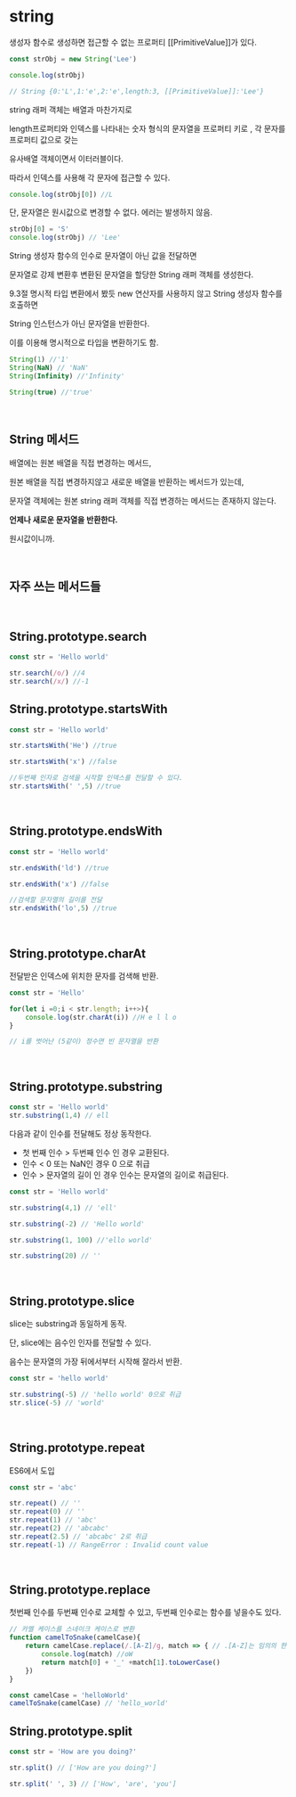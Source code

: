 # string

생성자 함수로 생성하면 접근할 수 없는 프로퍼티 [[PrimitiveValue]]가 있다.

```js
const strObj = new String('Lee')

console.log(strObj)

// String {0:'L',1:'e',2:'e',length:3, [[PrimitiveValue]]:'Lee'}
```

string 래퍼 객체는 배열과 마찬가지로

length프로퍼티와 인덱스를 나타내는 숫자 형식의 문자열을 프로퍼티 키로 , 각 문자를 프로퍼티 값으로 갖는

유사배열 객체이면서 이터러블이다.

따라서 인덱스를 사용해 각 문자에 접근할 수 있다.

```js
console.log(strObj[0]) //L
```

단, 문자열은 원시값으로 변경할 수 없다. 에러는 발생하지 않음.

```js
strObj[0] = 'S'
console.log(strObj) // 'Lee'
```

String 생성자 함수의 인수로 문자열이 아닌 값을 전달하면

문자열로 강제 변환후 변환된 문자열을 할당한 String 래퍼 객체를 생성한다.

9.3절 명시적 타입 변환에서 봤듯 new 연산자를 사용하지 않고 String 생성자 함수를 호출하면

String 인스턴스가 아닌 문자열을 반환한다.

이를 이용해 명시적으로 타입을 변환하기도 함.

```js
String(1) //'1'
String(NaN) // 'NaN'
String(Infinity) //'Infinity'

String(true) //'true'
```

<br>

## String 메서드

배열에는 원본 배열을 직접 변경하는 메서드, 

원본 배열을 직접 변경하지않고 새로운 배열을 반환하는 베서드가 있는데,

문자열 객체에는 원본 string 래퍼 객체를 직접 변경하는 메서드는 존재하지 않는다.

**언제나 새로운 문자열을 반환한다.**

원시값이니까.

<br>

## 자주 쓰는 메서드들

<br>

## String.prototype.search

```js
const str = 'Hello world'

str.search(/o/) //4
str.search(/x/) //-1
```

## String.prototype.startsWith

```js
const str = 'Hello world'

str.startsWith('He') //true

str.startsWith('x') //false

//두번째 인자로 검색을 시작할 인덱스를 전달할 수 있다.
str.startsWith(' ',5) //true

```

<br>

## String.prototype.endsWith

```js
const str = 'Hello world'

str.endsWith('ld') //true

str.endsWith('x') //false

//검색할 문자열의 길이를 전달
str.endsWith('lo',5) //true
```

<br>

## String.prototype.charAt

전달받은 인덱스에 위치한 문자를 검색해 반환.

```js
const str = 'Hello'

for(let i =0;i < str.length; i++>){
    console.log(str.charAt(i)) //H e l l o
}

// i를 벗어난 (5같이) 정수면 빈 문자열을 반환
```

<br>

## String.prototype.substring

```js
const str = 'Hello world'
str.substring(1,4) // ell
```

다음과 같이 인수를 전달해도 정상 동작한다.

- 첫 번째 인수 > 두번째 인수 인 경우 교환된다.
- 인수 < 0 또는 NaN인 경우 0 으로 취급
- 인수 > 문자열의 길이 인 경우 인수는 문자열의 길이로 취급된다.

```js
const str = 'Hello world'

str.substring(4,1) // 'ell'

str.substring(-2) // 'Hello world'

str.substring(1, 100) //'ello world'

str.substring(20) // ''
```

<br>

## String.prototype.slice

slice는 substring과 동일하게 동작.

단, slice에는 음수인 인자를 전달할 수 있다.

음수는 문자열의 가장 뒤에서부터 시작해 잘라서 반환.

```js
const str = 'hello world'

str.substring(-5) // 'hello world' 0으로 취급
str.slice(-5) // 'world'
```

<br>

## String.prototype.repeat

ES6에서 도입

```js
const str = 'abc'

str.repeat() // ''
str.repeat(0) // ''
str.repeat(1) // 'abc'
str.repeat(2) // 'abcabc'
str.repeat(2.5) // 'abcabc' 2로 취급
str.repeat(-1) // RangeError : Invalid count value
```

<br>

## String.prototype.replace

첫번째 인수를 두번째 인수로 교체할 수 있고,
두번째 인수로는 함수를 넣을수도 있다.

```js
// 카멜 케이스를 스네이크 케이스로 변환
function camelToSnake(camelCase){
    return camelCase.replace(/.[A-Z]/g, match => { // .[A-Z]는 임의의 한 문자 + 대문자를 반환
        console.log(match) //oW
        return match[0] + '_' +match[1].toLowerCase()
    })
}

const camelCase = 'helloWorld'
camelToSnake(camelCase) // 'hello_world'
```

## String.prototype.split

```js
const str = 'How are you doing?'

str.split() // ['How are you doing?']

str.split(' ', 3) // ['How', 'are', 'you']

```